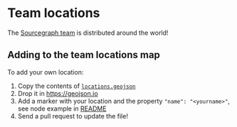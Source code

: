 # Team locations

The [Sourcegraph team](index.md) is distributed around the world!

<!-- https://docs.github.com/en/github/managing-files-in-a-repository/mapping-geojson-files-on-github#embedding-your-map-elsewhere -->
<script src="https://embed.github.com/view/geojson/sourcegraph/about/master/company/team/locations.geojson"></script>

## Adding to the team locations map

To add your own location:

1. Copy the contents of [`locations.geojson`](https://raw.githubusercontent.com/sourcegraph/about/master/company/team/locations.geojson)
2. Drop it in https://geojson.io
3. Add a marker with your location and the property `"name": "<yourname>"`, see node example in [README](README.md)
4. Send a pull request to update the file!
